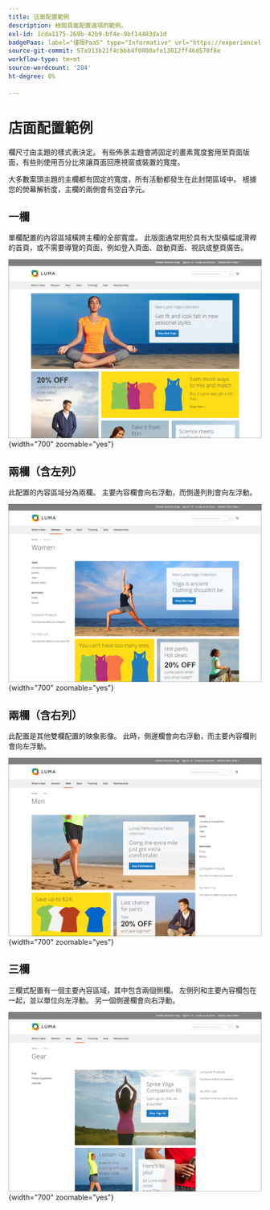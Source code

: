 ```yaml
---
title: 店面配置範例
description: 檢閱頁面配置選項的範例。
exl-id: 1cda1175-269b-42b9-bf4e-9bf14483da1d
badgePaas: label="僅限PaaS" type="Informative" url="https://experienceleague.adobe.com/en/docs/commerce/user-guides/product-solutions" tooltip="僅適用於雲端專案(Adobe管理的PaaS基礎結構)和內部部署專案的Adobe Commerce 。"
source-git-commit: 57a913b21f4cbbb4f0800afe13012ff46d578f8e
workflow-type: tm+mt
source-wordcount: '284'
ht-degree: 0%

---
```


# 店面配置範例

欄尺寸由主題的樣式表決定。 有些佈景主題會將固定的畫素寬度套用至頁面版面，有些則使用百分比來讓頁面回應視窗或裝置的寬度。

大多數案頭主題的主欄都有固定的寬度，所有活動都發生在此封閉區域中。 根據您的熒幕解析度，主欄的兩側會有空白字元。

## 一欄

單欄配置的內容區域橫跨主欄的全部寬度。 此版面通常用於具有大型橫幅或滑桿的首頁，或不需要導覽的頁面，例如登入頁面、啟動頁面、視訊或整頁廣告。

![單欄配置範例](./assets/page-layout-1-col.png){width="700" zoomable="yes"}

## 兩欄（含左列）

此配置的內容區域分為兩欄。 主要內容欄會向右浮動，而側邊列則會向左浮動。

![具有左方橫條的兩個資料行範例](./assets/page-layout-2-col-left-bar.png){width="700" zoomable="yes"}

## 兩欄（含右列）

此配置是其他雙欄配置的映象影像。 此時，側邊欄會向右浮動，而主要內容欄則會向左浮動。

![具有右方橫條的兩個資料行範例](./assets/page-layout-2-col-right-bar.png){width="700" zoomable="yes"}

## 三欄

三欄式配置有一個主要內容區域，其中包含兩個側欄。 左側列和主要內容欄包在一起，並以單位向左浮動。 另一個側邊欄會向右浮動。

![三欄範例](./assets/page-layout-3-col.png){width="700" zoomable="yes"}
